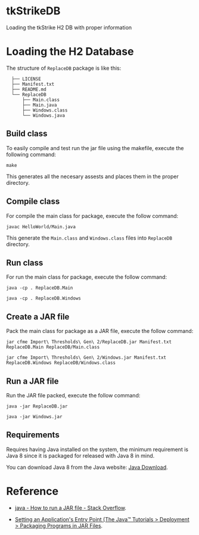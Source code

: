 # tkStrikeDB
Loading the tkStrike H2 DB with proper information

Loading the H2 Database
=======================

The structure of ``ReplaceDB`` package is like this:
```
  ├── LICENSE
  ├── Manifest.txt
  ├── README.md
  └── ReplaceDB
      ├── Main.class
      ├── Main.java
      ├── Windows.class
      └── Windows.java
```

Build class
-------------
To easily compile and test run the jar file using the makefile, execute the following command:

  `make`

This generates all the necesary assests and places them in the proper directory.

Compile class
-------------

For compile the main class for package, execute the follow command:

  `javac HelloWorld/Main.java`

This generate the ``Main.class`` and ``Windows.class`` files into ``ReplaceDB`` directory.

Run class
---------

For run the main class for package, execute the follow command:

  `java -cp . ReplaceDB.Main`

  `java -cp . ReplaceDB.Windows`

Create a JAR file
-----------------

Pack the main class for package as a JAR file, execute the follow command:

  `jar cfme Import\ Thresholds\ Gen\ 2/ReplaceDB.jar Manifest.txt ReplaceDB.Main ReplaceDB/Main.class`

  `jar cfme Import\ Thresholds\ Gen\ 2/Windows.jar Manifest.txt ReplaceDB.Windows ReplaceDB/Windows.class`


Run a JAR file
--------------

Run the JAR file packed, execute the follow command:

  `java -jar ReplaceDB.jar`

  `java -jar Windows.jar`

Requirements
------------

Requires having Java installed on the system, the minimum requirement is Java 8 since it is packaged for released with Java 8 in mind.

You can download Java 8 from the Java website: [Java Download](https://www.java.com/en/download/).

Reference
=========

- [java - How to run a JAR file - Stack Overflow](http://stackoverflow.com/questions/1238145/how-to-run-a-jar-file).

- [Setting an Application's Entry Point (The Java™ Tutorials > Deployment > Packaging Programs in JAR Files](http://docs.oracle.com/javase/tutorial/deployment/jar/appman.html).
